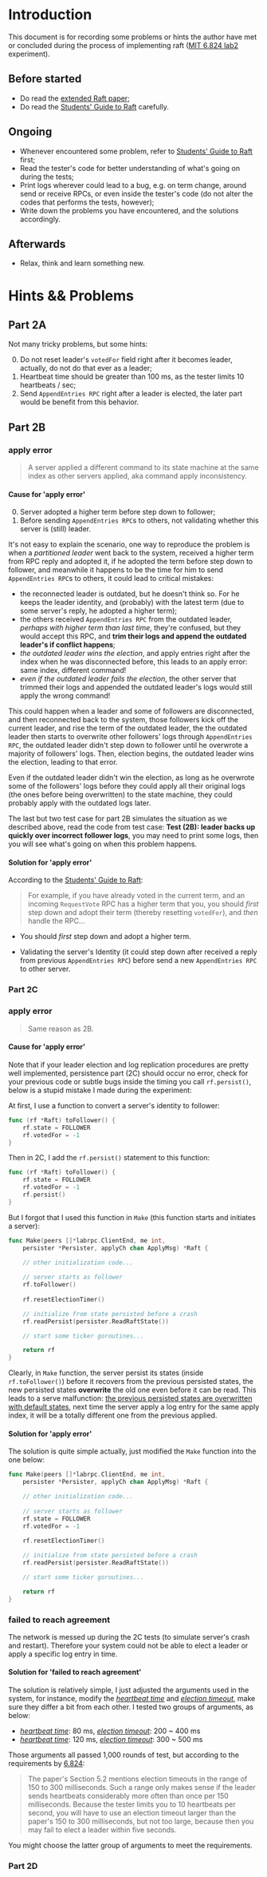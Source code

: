 # Introduction

This document is for recording some problems or hints the author have met or concluded during the process of implementing raft ([MIT 6.824 lab2](https://pdos.csail.mit.edu/6.824/labs/lab-raft.html) experiment).

## Before started

- Do read the [extended Raft paper](https://pdos.csail.mit.edu/6.824/papers/raft-extended.pdf);
- Do read the [Students' Guide to Raft](https://thesquareplanet.com/blog/students-guide-to-raft/#the-importance-of-details) carefully.

## Ongoing

- Whenever encountered some problem, refer to [Students' Guide to Raft](https://thesquareplanet.com/blog/students-guide-to-raft/#the-importance-of-details) first;
- Read the tester's code for better understanding of what's going on during the tests;
- Print logs wherever could lead to a bug, e.g. on term change, around send or receive RPCs, or even inside the tester's code (do not alter the codes that performs the tests, however);
- Write down the problems you have encountered, and the solutions accordingly.

## Afterwards

- Relax, think and learn something new.

# Hints && Problems

## Part 2A

Not many tricky problems, but some hints:

0. Do not reset leader's `votedFor` field right after it becomes leader, actually, do not do that ever as a leader;
1. Heartbeat time should be greater than 100 ms, as the tester limits 10 heartbeats / sec;
2. Send `AppendEntries RPC` right after a leader is elected, the later part would be benefit from this behavior.

## Part 2B

### apply error

> A server applied a different command to its state machine at the same index as other servers applied, aka command apply inconsistency.

#### Cause for 'apply error'

0. Server adopted a higher term before step down to follower;
1. Before sending `AppendEntries RPC`s to others, not validating whether this server is (still) leader.

It's not easy to explain the scenario, one way to reproduce the problem is when a *partitioned leader* went back to the system, received a higher term from RPC reply and adopted it, if he adopted the term before step down to follower, and meanwhile it happens to be the time for him to send `AppendEntries RPC`s to others, it could lead to critical mistakes:

- the reconnected leader is outdated, but he doesn't think so. For he keeps the leader identity, and (probably) with the latest term (due to some server's reply, he adopted a higher term);
- the others received `AppendEntries RPC` from the outdated leader, *perhaps with higher term than last time*, they're confused, but they would accept this RPC, and **trim their logs and append the outdated leader's if conflict happens**;
- *the outdated leader wins the election*, and apply entries right after the index when he was disconnected before, this leads to an apply error: same index, different command!
- *even if the outdated leader fails the election*, the other server that trimmed their logs and appended the outdated leader's logs would still apply the wrong command!

This could happen when a leader and some of followers are disconnected, and then reconnected back to the system, those followers kick off the current leader, and rise the term of the outdated leader, the the outdated leader then starts to overwrite other followers' logs through `AppendEntries RPC`, the outdated leader didn't step down to follower until he overwrote a majority of followers' logs. Then, election begins, the outdated leader wins the election, leading to that error.

Even if the outdated leader didn't win the election, as long as he overwrote some of the followers' logs before they could apply all their original logs (the ones before being overwritten) to the state machine, they could probably apply with the outdated logs later.

The last but two test case for part 2B simulates the situation as we described above, read the code from test case: **Test (2B): leader backs up quickly over incorrect follower logs**, you may need to print some logs, then you will see what's going on when this problem happens.

#### Solution for 'apply error'

According to the [Students' Guide to Raft](https://thesquareplanet.com/blog/students-guide-to-raft/#the-importance-of-details):

> For example, if you have already voted in the current term, and an incoming `RequestVote` RPC has a higher term that you, you should *first* step down and adopt their term (thereby resetting `votedFor`), and *then* handle the RPC...

- You should *first* step down and adopt a higher term.

- Validating the server's Identity (it could step down after received a reply from previous `AppendEntries RPC`) before send a new `AppendEntries RPC` to other server.

### Part 2C

### apply error

> Same reason as 2B.

#### Cause for 'apply error'

Note that if your leader election and log replication procedures are pretty well implemented, persistence part (2C) should occur no error, check for your previous code or subtle bugs inside the timing you call `rf.persist()`, below is a stupid mistake I made during the experiment: 

At first, I use a function to convert a server's identity to follower:

```go
func (rf *Raft) toFollower() {
	rf.state = FOLLOWER
	rf.votedFor = -1
}
```

Then in 2C, I add the `rf.persist()` statement to this function:

```go
func (rf *Raft) toFollower() {
	rf.state = FOLLOWER
	rf.votedFor = -1
    rf.persist()
}
```

But I forgot that I used this function in `Make` (this function starts and initiates a server):

```go
func Make(peers []*labrpc.ClientEnd, me int,
	persister *Persister, applyCh chan ApplyMsg) *Raft {

	// other initialization code...
    
    // server starts as follower
	rf.toFollower()
    
	rf.resetElectionTimer()

	// initialize from state persisted before a crash
	rf.readPersist(persister.ReadRaftState())

	// start some ticker goroutines...

	return rf
}
```

Clearly, in `Make` function, the server persist its states (inside `rf.toFollower()`) before it recovers from the previous persisted states, the new persisted states **overwrite** the old one even before it can be read. This leads to a serve malfunction: <u>the previous persisted states are overwritten with default states</u>, next time the server apply a log entry for the same apply index, it will be a totally different one from the previous applied.

#### Solution for 'apply error'

The solution is quite simple actually, just modified the `Make` function into the one below:

```go
func Make(peers []*labrpc.ClientEnd, me int,
	persister *Persister, applyCh chan ApplyMsg) *Raft {

	// other initialization code...
    
    // server starts as follower
	rf.state = FOLLOWER
	rf.votedFor = -1
    
	rf.resetElectionTimer()

	// initialize from state persisted before a crash
	rf.readPersist(persister.ReadRaftState())

	// start some ticker goroutines...

	return rf
}
```

### failed to reach agreement

The network is messed up during the 2C tests (to simulate server's crash and restart). Therefore your system could not be able to elect a leader or apply a specific log entry in time.

#### Solution for 'failed to reach agreement'

The solution is relatively simple, I just adjusted the arguments used in the system, for instance, modify the *<u>heartbeat time</u>* and *<u>election timeout</u>*, make sure they differ a bit from each other. I tested two groups of arguments, as below:

- *<u>heartbeat time</u>*: 80 ms, *<u>election timeout</u>*: 200 ~ 400 ms
- *<u>heartbeat time</u>*: 120 ms, *<u>election timeout</u>*: 300 ~ 500 ms

Those arguments all passed 1,000 rounds of test, but according to the requirements by [6.824](https://pdos.csail.mit.edu/6.824/labs/lab-raft.html):

> The paper's Section 5.2 mentions election timeouts in the range of 150 to 300 milliseconds. Such a range only makes sense if the leader sends heartbeats considerably more often than once per 150 milliseconds. Because the tester limits you to 10 heartbeats per second, you will have to use an election timeout larger than the paper's 150 to 300 milliseconds, but not too large, because then you may fail to elect a leader within five seconds.

You might choose the latter group of arguments to meet the requirements.

### Part 2D

